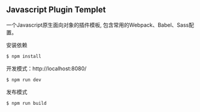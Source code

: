 ## Javascript Plugin Templet

一个Javascript原生面向对象的插件模板, 包含常用的Webpack、Babel、Sass配置。

安装依赖
```sh
$ npm install
```

开发模式：http://localhost:8080/
```sh
$ npm run dev
```

发布模式
```sh
$ npm run build
```
